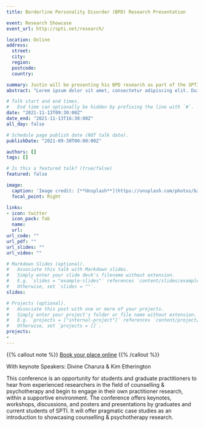 ```yaml
---
title: Borderline Personality Disorder (BPD) Research Presentation

event: Research Showcase
event_url: http://spti.net/research/

location: Online
address:
  street: 
  city: 
  region: 
  postcode: 
  country: 

summary: Justin will be presenting his BPD research as part of the SPTI Research Showcase 2021
abstract: "Lorem ipsum dolor sit amet, consectetur adipiscing elit. Duis posuere tellusac convallis placerat. Proin tincidunt magna sed ex sollicitudin condimentum. Sed ac faucibus dolor, scelerisque sollicitudin nisi. Cras purus urna, suscipit quis sapien eu, pulvinar tempor diam."

# Talk start and end times.
#   End time can optionally be hidden by prefixing the line with `#`.
date: "2021-11-13T09:30:00Z"
date_end: "2021-11-13T16:30:00Z"
all_day: false

# Schedule page publish date (NOT talk date).
publishDate: "2021-09-30T00:00:00Z"

authors: []
tags: []

# Is this a featured talk? (true/false)
featured: false

image:
  caption: 'Image credit: [**Unsplash**](https://unsplash.com/photos/bzdhc5b3Bxs)'
  focal_point: Right

links:
- icon: twitter
  icon_pack: fab
  name: 
  url: 
url_code: ""
url_pdf: ""
url_slides: ""
url_video: ""

# Markdown Slides (optional).
#   Associate this talk with Markdown slides.
#   Simply enter your slide deck's filename without extension.
#   E.g. `slides = "example-slides"` references `content/slides/example-slides.md`.
#   Otherwise, set `slides = ""`.
slides: 

# Projects (optional).
#   Associate this post with one or more of your projects.
#   Simply enter your project's folder or file name without extension.
#   E.g. `projects = ["internal-project"]` references `content/project/deep-learning/index.md`.
#   Otherwise, set `projects = []`.
projects:
- 
---
```


{{% callout note %}}
[Book your place online](https://www.eventbrite.co.uk/e/research-showcase-2021-tickets-146605895179)
{{% /callout %}}

With keynote Speakers: Divine Charura & Kim Etherington

This conference is an opportunity for students and graduate practitioners to hear from experienced researchers in the field of counselling & psychotherapy and begin to engage in their own practitioner research, within a supportive environment. The conference offers keynotes, workshops, discussions, and posters and presentations by graduates and current students of SPTI. It will offer pragmatic case studies as an introduction to showcasing counselling & psychotherapy research.
